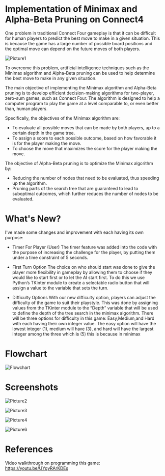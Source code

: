 
# Implementation of Minimax and Alpha-Beta Pruning on Connect4 
One problem in traditional Connect Four gameplay is that it can be difficult for human players to predict the best move to make in a given situation. This is because the game has a large number of possible board positions and the optimal move can depend on the future moves of both players.

![Picture1](https://github.com/dikidwid/Connect4-Game-with-AI/assets/92709211/2559210f-50bb-4013-993d-47b663a47666)

To overcome this problem, artificial intelligence techniques such as the Minimax algorithm and Alpha-Beta pruning can be used to help determine the best move to make in any given situation.

The main objective of implementing the Minimax algorithm and Alpha-Beta pruning is to develop efficient decision-making algorithms for two-player, zero-sum games, such as Connect Four. The algorithm is designed to help a computer program to play the game at a level comparable to, or even better than, human players. 

Specifically, the objectives of the Minimax algorithm are:

- To evaluate all possible moves that can be made by both players, up to a certain depth in the game tree.
- To assign a score to each possible outcome, based on how favorable it is for the player making the move.
- To choose the move that maximizes the score for the player making the move.

The objective of Alpha-Beta pruning is to optimize the Minimax algorithm by:
- Reducing the number of nodes that need to be evaluated, thus speeding up the algorithm.
- Pruning parts of the search tree that are guaranteed to lead to suboptimal outcomes, which further reduces the number of nodes to be evaluated.

# What's New?
I've made some changes and improvement with each having its own purpose:
- Timer For Player (User)
The timer feature was added into the code with the purpose of increasing the challenge for the player, by putting them under a time constraint of 5 seconds.

- First Turn Option
The choice on who should start was done to give the player more flexibility in gameplay by allowing them to choose if they would like  to start first or to let the AI start first. To do this we use Python’s TKinter module to create a selectable radio button  that will assign a value to the variable that sets the turn.

- Difficulty Options
With our new difficulty option, players can adjust the difficulty of the game to suit their playstyle. This was done by assigning values from the TKinter module to the “Depth” variable that will be used to define the depth of the tree search in the minimax algorithm. There will be three options for difficulty in this game: Easy,Medium,and Hard with each having their own integer value. The easy option will have the lowest integer (1), medium will have (3), and hard will have the largest integer among the three which is (5) this is because in minimax 

# Flowchart

![Flowchart](https://github.com/dikidwid/Connect4-Game-with-AI/assets/92709211/2f938d08-0fce-481d-bfe8-5d3d7a85093b)

# Screenshots

![Picture2](https://github.com/dikidwid/Connect4-Game-with-AI/assets/92709211/8e216b7c-0d7e-4e26-965b-8543da8a91f2)

![Picture3](https://github.com/dikidwid/Connect4-Game-with-AI/assets/92709211/f05b9821-89c0-462f-b093-c74f6cb46b0c)

![Picture4](https://github.com/dikidwid/Connect4-Game-with-AI/assets/92709211/d54f36b9-8b75-40b2-83f5-9cf63105ce8d)

![Picture6](https://github.com/dikidwid/Connect4-Game-with-AI/assets/92709211/aa872c77-1f6d-4b60-8b83-8c5b8dd46fbb)

# References
Video walkthrough on programming this game: https://youtu.be/UYgyRArKDEs
